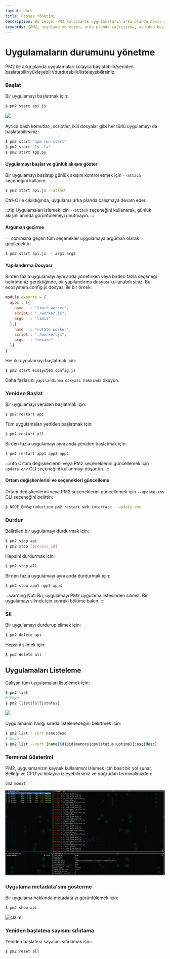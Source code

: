 ```yaml
---
layout: docs
title: Proses Yönetimi
description: Bu belge, PM2 kullanarak uygulamaların arka planda nasıl yönetileceğini ve çeşitli komutlarla nasıl kontrol edileceğini kapsamlı bir şekilde açıklamaktadır. Uygulamaları başlatma, yeniden başlatma, durdurma ve listeleme gibi işlemleri gerçekleştirmek için gerekli adımları içerir.
keywords: [PM2, uygulama yönetimi, arka planda çalıştırma, yeniden başlatma, durdurma, listeleme]
---
```


# Uygulamaların durumunu yönetme

PM2 ile arka planda uygulamaları kolayca başlatabilir/yeniden başlatabilir/yükleyebilir/durdurabilir/listeleyebilirsiniz.

### Başlat

Bir uygulamayı başlatmak için:

```bash
$ pm2 start api.js
```

![](https://user-images.githubusercontent.com/757747/123512784-b0341900-d689-11eb-93d4-69510ee2be27.png)

Ayrıca bash komutları, scriptler, ikili dosyalar gibi her türlü uygulamayı da başlatabilirsiniz:

```bash
$ pm2 start "npm run start"
$ pm2 start "ls -la"
$ pm2 start app.py
```

#### Uygulamayı başlat ve günlük akışını göster

Bir uygulamayı başlatıp günlük akışını kontrol etmek için `--attach` seçeneğini kullanın:

```bash
$ pm2 start api.js --attach
```

Ctrl-C ile çıkıldığında, uygulama arka planda çalışmaya devam eder.

:::tip
Uygulamaları izlemek için `--attach` seçeneğini kullanarak, günlük akışını anında görüntülemeyi unutmayın.
:::

#### Argüman geçirme

`--` sonrasına geçen tüm seçenekler uygulamaya argüman olarak geçilecektir:

```bash
$ pm2 start api.js -- arg1 arg2
```

#### Yapılandırma Dosyası

Birden fazla uygulamayı aynı anda yönetirken veya birden fazla seçeneği belirtmeniz gerektiğinde, bir yapılandırma dosyası kullanabilirsiniz. Bu ecosystem.config.js dosyası ile bir örnek:

```javascript
module.exports = {
  apps : [{
    name   : "limit worker",
    script : "./worker.js",
    args   : "limit"
  },{
    name   : "rotate worker",
    script : "./worker.js",
    args   : "rotate"
  }]
}
```

Her iki uygulamayı başlatmak için:

```bash
$ pm2 start ecosystem.config.js
```

Daha fazlasını `yapılandırma dosyası hakkında` okuyun.

### Yeniden Başlat

Bir uygulamayı yeniden başlatmak için:

```bash
$ pm2 restart api
```

Tüm uygulamaları yeniden başlatmak için:

```bash
$ pm2 restart all
```

Birden fazla uygulamayı aynı anda yeniden başlatmak için:

```bash
$ pm2 restart app1 app3 app4
```

:::info
Ortam değişkenlerini veya PM2 seçeneklerini güncellemek için `--update-env` CLI seçeneğini kullanmayı düşünün.
:::

#### Ortam değişkenlerini ve seçenekleri güncelleme

Ortam değişkenlerini veya PM2 seçeneklerini güncellemek için `--update-env` CLI seçeneğini belirtin:

```bash
$ NODE_ENV=production pm2 restart web-interface --update-env
```

### Durdur

Belirtilen bir uygulamayı durdurmak için:

```bash
$ pm2 stop api
$ pm2 stop [process_id]
```

Hepsini durdurmak için:

```bash
$ pm2 stop all
```

Birden fazla uygulamayı aynı anda durdurmak için:

```bash
$ pm2 stop app1 app3 app4
```

:::warning
Not: Bu, uygulamayı PM2 uygulama listesinden silmez. Bir uygulamayı silmek için sonraki bölüme bakın.
:::

### Sil

Bir uygulamayı durdurup silmek için:

```bash
$ pm2 delete api
```

Hepsini silmek için:

```bash
$ pm2 delete all
```

## Uygulamaları Listeleme

Çalışan tüm uygulamaları listelemek için:

```bash
$ pm2 list
# Veya
$ pm2 [list|ls|l|status]
```

![](https://user-images.githubusercontent.com/757747/123511260-a3f78e00-d680-11eb-8907-3f1017ef7dc8.png)

Uygulamanın hangi sırada listeleneceğini belirtmek için:

```bash
$ pm2 list --sort name:desc
# Veya
$ pm2 list --sort [name|id|pid|memory|cpu|status|uptime][:asc|desc]
```

### Terminal Gösterimi

PM2, uygulamanızın kaynak kullanımını izlemek için basit bir yol sunar. Belleği ve CPU'yu kolayca izleyebilirsiniz ve doğrudan terminalinizden:

```bash
pm2 monit
```


<img src="../../images/cikti/pm2-hive.github.io/images/pm2-monit.png" title="PM2 Monit"/>


### Uygulama metadata'sını gösterme

Bir uygulama hakkında metadata'yı görüntülemek için:

```bash
$ pm2 show api
```

<img src="https://user-images.githubusercontent.com/757747/123510635-fafb6400-d67c-11eb-8534-0ce6106979b2.png" alt="çizim" width="600"/>

### Yeniden başlatma sayısını sıfırlama

Yeniden başlatma sayacını sıfırlamak için:

```bash
$ pm2 reset all
```